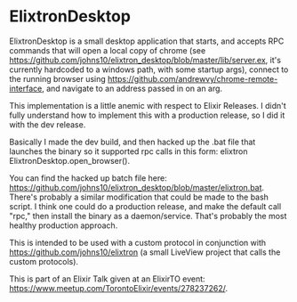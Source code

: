 # ElixtronDesktop

ElixtronDesktop is a small desktop application that starts, and accepts RPC commands that will open a local copy of chrome (see https://github.com/johns10/elixtron_desktop/blob/master/lib/server.ex, it's currently hardcoded to a windows path, with some startup args), connect to the running browser using https://github.com/andrewvy/chrome-remote-interface, and navigate to an address passed in on an arg.

This implementation is a little anemic with respect to Elixir Releases.  I didn't fully understand how to implement this with a production release, so I did it with the dev release.

Basically I made the dev build, and then hacked up the .bat file that launches the binary so it supported rpc calls in this form: elixtron ElixtronDesktop.open_browser().

You can find the hacked up batch file here: https://github.com/johns10/elixtron_desktop/blob/master/elixtron.bat.  There's probably a similar modification that could be made to the bash script.  I think one could do a production release, and make the default call "rpc," then install the binary as a daemon/service.  That's probably the most healthy production approach.

This is intended to be used with a custom protocol in conjunction with https://github.com/johns10/elixtron (a small LiveView project that calls the custom protocols).  

This is part of an Elixir Talk given at an ElixirTO event: https://www.meetup.com/TorontoElixir/events/278237262/.
